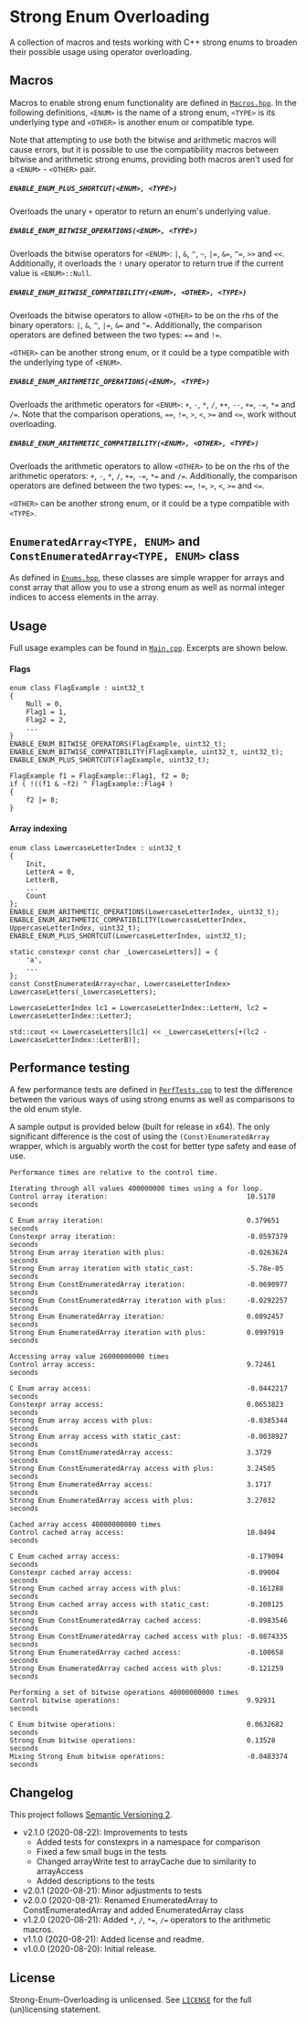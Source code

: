 # Strong Enum Overloading

A collection of macros and tests working with C++ strong enums to broaden their possible usage using operator overloading.

## Macros

Macros to enable strong enum functionality are defined in [`Macros.hpp`](./Macros.hpp). In the following definitions, `<ENUM>` is the name of a strong enum, `<TYPE>` is its underlying type and `<OTHER>` is another enum or compatible type.

Note that attempting to use both the bitwise and arithmetic macros will cause errors, but it is possible to use the compatibility macros between bitwise and arithmetic strong enums, providing both macros aren't used for a `<ENUM>` - `<OTHER>` pair.


##### `ENABLE_ENUM_PLUS_SHORTCUT(<ENUM>, <TYPE>)`

Overloads the unary `+` operator to return an enum's underlying value.


##### `ENABLE_ENUM_BITWISE_OPERATIONS(<ENUM>, <TYPE>)`

Overloads the bitwise operators for `<ENUM>`: `|`, `&`, `^`, `~`, `|=`, `&=`, `^=`, `>>` and `<<`. Additionally, it overloads the `!` unary operator to return true if the current value is `<ENUM>::Null`.


##### `ENABLE_ENUM_BITWISE_COMPATIBILITY(<ENUM>, <OTHER>, <TYPE>)`

Overloads the bitwise operators to allow `<OTHER>` to be on the rhs of the binary operators: `|`, `&`, `^`, `|=`, `&=` and `^=`. Additionally, the comparison operators are defined between the two types: `==` and `!=`.

`<OTHER>` can be another strong enum, or it could be a type compatible with the underlying type of `<ENUM>`.


##### `ENABLE_ENUM_ARITHMETIC_OPERATIONS(<ENUM>, <TYPE>)`

Overloads the arithmetic operators for `<ENUM>`: `+`, `-`, `*`, `/`, `++`, `--`, `+=`, `-=`, `*=` and `/=`. Note that the comparison operations, `==`, `!=`, `>`, `<`, `>=` and `<=`, work without overloading.


##### `ENABLE_ENUM_ARITHMETIC_COMPATIBILITY(<ENUM>, <OTHER>, <TYPE>)`

Overloads the arithmetic operators to allow `<OTHER>` to be on the rhs of the arithmetic operators: `+`, `-`, `*`, `/`, `+=`, `-=`, `*=` and `/=`. Additionally, the comparison operators are defined between the two types: `==`, `!=`, `>`, `<`, `>=` and `<=`.

`<OTHER>` can be another strong enum, or it could be a type compatible with `<TYPE>`.

## `EnumeratedArray<TYPE, ENUM>` and `ConstEnumeratedArray<TYPE, ENUM>` class

As defined in [`Enums.hpp`](./Enums.hpp), these classes are simple wrapper for arrays and const array that allow you to use a strong enum as well as normal integer indices to access elements in the array.

## Usage

Full usage examples can be found in [`Main.cpp`](./Main.cpp). Excerpts are shown below.

#### Flags
```
enum class FlagExample : uint32_t
{
    Null = 0,
    Flag1 = 1,
    Flag2 = 2,
    ...
}
ENABLE_ENUM_BITWISE_OPERATORS(FlagExample, uint32_t);
ENABLE_ENUM_BITWISE_COMPATIBILITY(FlagExample, uint32_t, uint32_t);
ENABLE_ENUM_PLUS_SHORTCUT(FlagExample, uint32_t);

FlagExample f1 = FlagExample::Flag1, f2 = 0;
if ( !((f1 & ~f2) ^ FlagExample::Flag4 )
{
    f2 |= 8;
}
```

#### Array indexing
```
enum class LowercaseLetterIndex : uint32_t
{
    Init,
    LetterA = 0,
    LetterB,
    ...
    Count
};
ENABLE_ENUM_ARITHMETIC_OPERATIONS(LowercaseLetterIndex, uint32_t);
ENABLE_ENUM_ARITHMETIC_COMPATIBILITY(LowercaseLetterIndex, UppercaseLetterIndex, uint32_t);
ENABLE_ENUM_PLUS_SHORTCUT(LowercaseLetterIndex, uint32_t);

static constexpr const char _LowercaseLetters[] = {
    'a',
    ...
};
const ConstEnumeratedArray<char, LowercaseLetterIndex> LowercaseLetters(_LowercaseLetters);

LowercaseLetterIndex lc1 = LowercaseLetterIndex::LetterH, lc2 = LowercaseLetterIndex::LetterJ;

std::cout << LowercaseLetters[lc1] << _LowercaseLetters[+(lc2 - LowercaseLetterIndex::LetterB)];
```

## Performance testing

A few performance tests are defined in [`PerfTests.cpp`](./PerfTests.cpp) to test the difference between the various ways of using strong enums as well as comparisons to the old enum style.

A sample output is provided below (built for release in x64). The only significant difference is the cost of using the `(Const)EnumeratedArray` wrapper, which is arguably worth the cost for better type safety and ease of use.

```
Performance times are relative to the control time.

Iterating through all values 400000000 times using a for loop.
Control array iteration:                                  10.5178 seconds

C Enum array iteration:                                   0.379651 seconds
Constexpr array iteration:                                -0.0597379 seconds
Strong Enum array iteration with plus:                    -0.0263624 seconds
Strong Enum array iteration with static_cast:             -5.78e-05 seconds
Strong Enum ConstEnumeratedArray iteration:               -0.0690977 seconds
Strong Enum ConstEnumeratedArray iteration with plus:     -0.0292257 seconds
Strong Enum EnumeratedArray iteration:                    0.0892457 seconds
Strong Enum EnumeratedArray iteration with plus:          0.0997919 seconds

Accessing array value 26000000000 times
Control array access:                                     9.72461 seconds

C Enum array access:                                      -0.0442217 seconds
Constexpr array access:                                   0.0653823 seconds
Strong Enum array access with plus:                       -0.0385344 seconds
Strong Enum array access with static_cast:                -0.0038927 seconds
Strong Enum ConstEnumeratedArray access:                  3.3729 seconds
Strong Enum ConstEnumeratedArray access with plus:        3.24505 seconds
Strong Enum EnumeratedArray access:                       3.1717 seconds
Strong Enum EnumeratedArray access with plus:             3.27032 seconds

Cached array access 40000000000 times
Control cached array access:                              10.0494 seconds

C Enum cached array access:                               -0.179094 seconds
Constexpr cached array access:                            -0.09004 seconds
Strong Enum cached array access with plus:                -0.161288 seconds
Strong Enum cached array access with static_cast:         -0.200125 seconds
Strong Enum ConstEnumeratedArray cached access:           -0.0983546 seconds
Strong Enum ConstEnumeratedArray cached access with plus: -0.0874335 seconds
Strong Enum EnumeratedArray cached access:                -0.100658 seconds
Strong Enum EnumeratedArray cached access with plus:      -0.121259 seconds

Performing a set of bitwise operations 40000000000 times
Control bitwise operations:                               9.92931 seconds

C Enum bitwise operations:                                0.0632682 seconds
Strong Enum bitwise operations:                           0.13528 seconds
Mixing Strong Enum bitwise operations:                    -0.0483374 seconds
```

## Changelog

This project follows [Semantic Versioning 2](https://semver.org).

- v2.1.0 (2020-08-22): Improvements to tests
  - Added tests for constexprs in a namespace for comparison
  - Fixed a few small bugs in the tests
  - Changed arrayWrite test to arrayCache due to similarity to arrayAccess
  - Added descriptions to the tests
- v2.0.1 (2020-08-21): Minor adjustments to tests
- v2.0.0 (2020-08-21): Renamed EnumeratedArray to ConstEnumeratedArray and added EnumeratedArray class
- v1.2.0 (2020-08-21): Added `*`, `/`, `*=`, `/=` operators to the arithmetic macros.
- v1.1.0 (2020-08-21): Added license and readme.
- v1.0.0 (2020-08-20): Initial release.

## License

Strong-Enum-Overloading is unlicensed. See [`LICENSE`](./LICENSE.md) for the full (un)licensing statement.